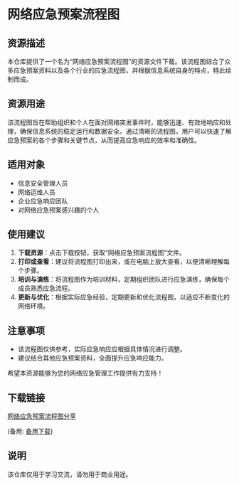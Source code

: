 # 网络应急预案流程图

## 资源描述

本仓库提供了一个名为“网络应急预案流程图”的资源文件下载。该流程图综合了众多应急预案资料以及各个行业的应急流程图，并根据信息系统自身的特点，特此绘制而成。

## 资源用途

该流程图旨在帮助组织和个人在面对网络突发事件时，能够迅速、有效地响应和处理，确保信息系统的稳定运行和数据安全。通过清晰的流程图，用户可以快速了解应急预案的各个步骤和关键节点，从而提高应急响应的效率和准确性。

## 适用对象

- 信息安全管理人员
- 网络运维人员
- 企业应急响应团队
- 对网络应急预案感兴趣的个人

## 使用建议

1. **下载资源**：点击下载按钮，获取“网络应急预案流程图”文件。
2. **打印或查看**：建议将流程图打印出来，或在电脑上放大查看，以便清晰理解每个步骤。
3. **培训与演练**：将流程图作为培训材料，定期组织团队进行应急演练，确保每个成员熟悉应急流程。
4. **更新与优化**：根据实际应急经验，定期更新和优化流程图，以适应不断变化的网络环境。

## 注意事项

- 该流程图仅供参考，实际应急响应应根据具体情况进行调整。
- 建议结合其他应急预案资料，全面提升应急响应能力。

希望本资源能够为您的网络应急管理工作提供有力支持！

## 下载链接
[网络应急预案流程图分享](https://pan.quark.cn/s/dee7a9d62576) 

(备用: [备用下载](https://pan.baidu.com/s/1NjRUlOWsnLzobA_JsxtPpA?pwd=1234))

## 说明

该仓库仅用于学习交流，请勿用于商业用途。
